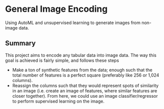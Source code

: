# General Image Encoding
Using AutoML and unsupervised learning to generate images from non-image data.

## Summary
This project aims to encode any tabular data into image data. The way this goal is achieved is fairly simple, and follows these steps
  * Make a ton of synthetic features from the data; enough such that the total number of features is a perfect square (preferably like 256 or 1,024 columns).
  * Reassign the columns such that they would represent spots of similarity in an image (i.e. create an image of features, where similar features are closer together).
From here, we could use an image classifier/regressor to perform supervised learning on the image.
